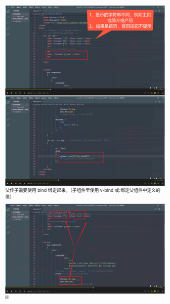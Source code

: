
![](./img/2022-02-23-11-25-09.png)  
![](./img/2022-02-23-11-25-42.png)  
父传子需要使用 bind 绑定起来。（子组件里使用 v-bind 或:绑定父组件中定义的值）

![](./img/2022-02-23-11-32-00.png)      
lll